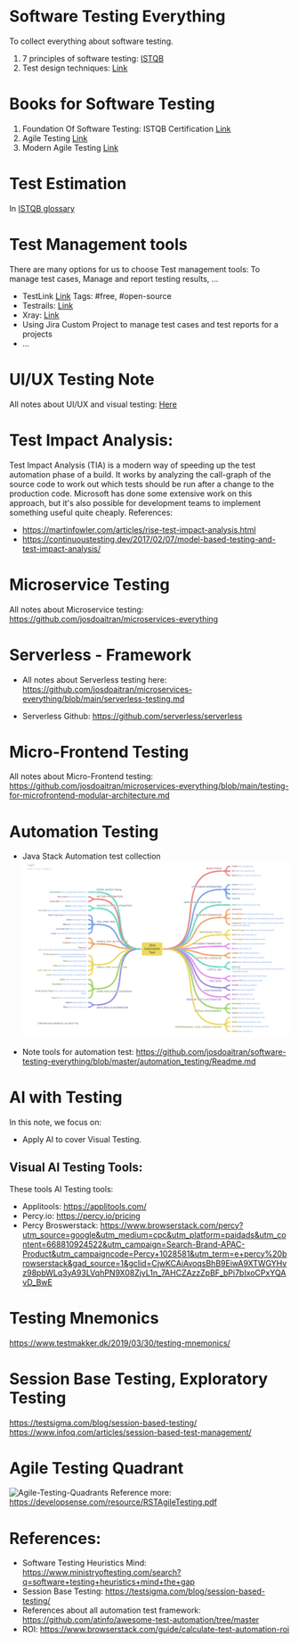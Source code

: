 # Software Testing Everything
To collect everything about software testing.

1. 7 principles of software testing:
[ISTQB](https://astqb.org/istqb-foundation-level-seven-testing-principles/)
2. Test design techniques:
[Link](https://testsigma.com/blog/test-case-design-techniques/)


# Books for Software Testing

1. Foundation Of Software Testing: ISTQB Certification [Link](https://www.istqb.org/certifications/certified-tester-foundation-level)
2. Agile Testing [Link](https://www.amazon.com/Agile-Testing-Practical-Guide-Testers/dp/0321534468)
3. Modern Agile Testing [Link](https://www.oreilly.com/library/view/more-agile-testing/9780133749571/)

# Test Estimation
In [ISTQB glossary](https://istqb-glossary.page/test-estimation/)

# Test Management tools
There are many options for us to choose Test management tools: To manage test cases, Manage and report testing results, ...
- TestLink [Link](https://testlink.org/)
Tags: #free, #open-source
- Testrails: [Link](https://www.testrail.com/)
- Xray: [Link](https://www.getxray.app/test-management)
- Using Jira Custom Project to manage test cases and test reports for a projects
- ...

# UI/UX Testing Note
All notes about UI/UX and visual testing: [Here](https://github.com/josdoaitran/software-testing-everything/blob/master/ux-ui-visual-testing.md)

# Test Impact Analysis:
Test Impact Analysis (TIA) is a modern way of speeding up the test automation phase of a build. It works by analyzing the call-graph of the source code to work out which tests should be run after a change to the production code. Microsoft has done some extensive work on this approach, but it's also possible for development teams to implement something useful quite cheaply.
References:
- https://martinfowler.com/articles/rise-test-impact-analysis.html
- https://continuoustesting.dev/2017/02/07/model-based-testing-and-test-impact-analysis/

# Microservice Testing
All notes about Microservice testing: https://github.com/josdoaitran/microservices-everything

# Serverless - Framework
- All notes about Serverless testing here: https://github.com/josdoaitran/microservices-everything/blob/main/serverless-testing.md

- Serverless Github: https://github.com/serverless/serverless

# Micro-Frontend Testing
All notes about Micro-Frontend testing: https://github.com/josdoaitran/microservices-everything/blob/main/testing-for-microfrontend-modular-architecture.md

# Automation Testing
- Java Stack Automation test collection 
![](./automation_testing/Java_Automation_Test.png)

- Note tools for automation test: https://github.com/josdoaitran/software-testing-everything/blob/master/automation_testing/Readme.md

# AI with Testing
In this note, we focus on: 
- Apply AI to cover Visual Testing.

## Visual AI Testing Tools:
These tools AI Testing tools:
- Applitools: https://applitools.com/
- Percy.io: https://percy.io/pricing
- Percy Broswerstack: https://www.browserstack.com/percy?utm_source=google&utm_medium=cpc&utm_platform=paidads&utm_content=668810924522&utm_campaign=Search-Brand-APAC-Product&utm_campaigncode=Percy+1028581&utm_term=e+percy%20browserstack&gad_source=1&gclid=CjwKCAiAvoqsBhB9EiwA9XTWGYHvz98pbWLq3yA93LVqhPN9X08ZjvL1n_7AHCZAzzZpBF_bPi7bIxoCPxYQAvD_BwE

# Testing Mnemonics
https://www.testmakker.dk/2019/03/30/testing-mnemonics/


# Session Base Testing, Exploratory Testing
https://testsigma.com/blog/session-based-testing/
https://www.infoq.com/articles/session-based-test-management/

# Agile Testing Quadrant
![Agile-Testing-Quadrants](https://lisacrispin.com/wp-content/uploads/2011/11/Agile-Testing-Quadrants.png)
Reference more: https://developsense.com/resource/RSTAgileTesting.pdf


# References:
- Software Testing Heuristics Mind: https://www.ministryoftesting.com/search?q=software+testing+heuristics+mind+the+gap
- Session Base Testing: https://testsigma.com/blog/session-based-testing/
- References about all automation test framework: https://github.com/atinfo/awesome-test-automation/tree/master
- ROI: https://www.browserstack.com/guide/calculate-test-automation-roi
